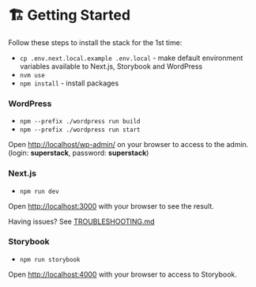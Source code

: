 # 🏗 Getting Started

Follow these steps to install the stack for the 1st time:

-   `cp .env.next.local.example .env.local` - make default environment variables available to Next.js, Storybook and WordPress
-   `nvm use`
-   `npm install` - install packages

### WordPress

-   `npm --prefix ./wordpress run build`
-   `npm --prefix ./wordpress run start`

Open [http://localhost/wp-admin/](http://localhost/wp-admin/) on your browser to access to the admin. (login: **superstack**, password: **superstack**)

### Next.js

-   `npm run dev`

Open [http://localhost:3000](http://localhost:3000) with your browser to see the result.

Having issues? See [TROUBLESHOOTING.md](../TROUBLESHOOTING.md)

### Storybook

-   `npm run storybook`

Open [http://localhost:4000](http://localhost:4000) with your browser to access to Storybook.
